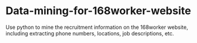# Data-mining-for-168worker-website
Use python to mine the recruitment information on the 168worker website, including extracting phone numbers, locations, job descriptions, etc.
